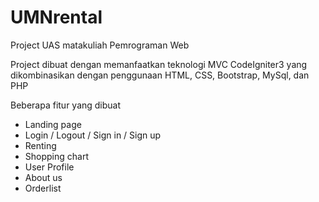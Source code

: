 # UMNrental
Project UAS matakuliah Pemrograman Web

Project dibuat dengan memanfaatkan teknologi MVC CodeIgniter3 yang dikombinasikan dengan penggunaan HTML, CSS, Bootstrap, MySql, dan PHP

Beberapa fitur yang dibuat
- Landing page
- Login / Logout / Sign in / Sign up
- Renting
- Shopping chart
- User Profile
- About us
- Orderlist
